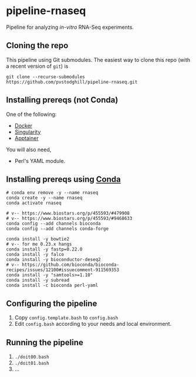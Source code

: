 # pipeline-rnaseq

Pipeline for analyzing _in-vitro_ RNA-Seq experiments.

## Cloning the repo

This pipeline using Git submodules. The easiest way to clone this repo (with a recent version of `git`) is

```
git clone --recurse-submodules https://github.com/pvstodghill/pipeline-rnaseq.git
```

## Installing prereqs (not Conda)

One of the following:

- [Docker](https://www.docker.com/)
- [Singularity](https://sylabs.io/)
- [Apptainer](https://apptainer.org/)

You will also need,

- Perl's YAML module.

## Installing prereqs using [Conda](https://conda.io)

```
# conda env remove -y --name rnaseq
conda create -y --name rnaseq
conda activate rnaseq

# v-- https://www.biostars.org/p/455593/#479908
# v-- https://www.biostars.org/p/455593/#9468633
conda config --add channels bioconda
conda config --add channels conda-forge

conda install -y bowtie2
# v-- for me 0.23.x hangs
conda install -y fastp=0.22.0
conda install -y falco
conda install -y bioconductor-deseq2
# v-- https://github.com/bioconda/bioconda-recipes/issues/12100#issuecomment-911569353
conda install -y "samtools>=1.10"
conda install -y subread
conda install -c bioconda perl-yaml
```
## Configuring the pipeline

1. Copy `config.template.bash` to `config.bash`
2. Edit `config.bash` according to your needs and local environment.

## Running the pipeline

1. `./doit00.bash`
2. `./doit01.bash`
3. ...
